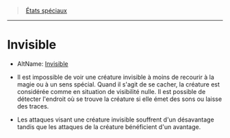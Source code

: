 ﻿---
!GenericItem
Id: conditions_hd.md#invisible
ParentLink: conditions_hd.md#États-spéciaux
Name: Invisible
ParentName: États spéciaux
NameLevel: 1
AltName: '[Invisible](srd_conditions_invisible.md)'
Attributes:
  Name: Invisible
  Markdown: >+
    # <!--Name-->Invisible<!--/Name-->


    - AltName: <!--AltName-->[Invisible](srd_conditions_invisible.md)<!--/AltName-->


    * Il est impossible de voir une créature invisible à moins de recourir à la magie ou à un sens spécial. Quand il s'agit de se cacher, la créature est considérée comme en situation de visibilité nulle. Il est possible de détecter l'endroit où se trouve la créature si elle émet des sons ou laisse des traces.


    * Les attaques visant une créature invisible souffrent d'un désavantage tandis que les attaques de la créature bénéficient d'un avantage.

  AltName: '[Invisible](srd_conditions_invisible.md)'
AttributesDictionary: >+
  Name: Invisible

  Markdown: >+

    # <!--Name-->Invisible<!--/Name-->





    - AltName: <!--AltName-->[Invisible](srd_conditions_invisible.md)<!--/AltName-->





    * Il est impossible de voir une créature invisible à moins de recourir à la magie ou à un sens spécial. Quand il s'agit de se cacher, la créature est considérée comme en situation de visibilité nulle. Il est possible de détecter l'endroit où se trouve la créature si elle émet des sons ou laisse des traces.





    * Les attaques visant une créature invisible souffrent d'un désavantage tandis que les attaques de la créature bénéficient d'un avantage.



  AltName: '[Invisible](srd_conditions_invisible.md)'

---
> [États spéciaux](hd_conditions.md)

---

# Invisible

- AltName: [Invisible](srd_conditions_invisible.md)

* Il est impossible de voir une créature invisible à moins de recourir à la magie ou à un sens spécial. Quand il s'agit de se cacher, la créature est considérée comme en situation de visibilité nulle. Il est possible de détecter l'endroit où se trouve la créature si elle émet des sons ou laisse des traces.

* Les attaques visant une créature invisible souffrent d'un désavantage tandis que les attaques de la créature bénéficient d'un avantage.


